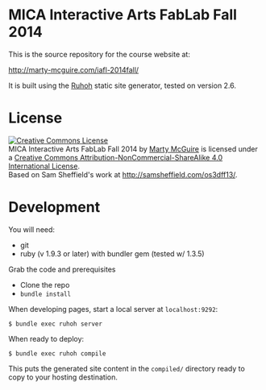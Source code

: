 # MICA Interactive Arts FabLab Fall 2014

This is the source repository for the course website at:

http://marty-mcguire.com/iafl-2014fall/

It is built using the [Ruhoh](http://ruhoh.com/) static site generator, tested on version 2.6.

# License

<a rel="license" href="http://creativecommons.org/licenses/by-nc-sa/4.0/"><img alt="Creative Commons License" style="border-width:0" src="https://i.creativecommons.org/l/by-nc-sa/4.0/80x15.png" /></a><br /><span xmlns:dct="http://purl.org/dc/terms/" property="dct:title">MICA Interactive Arts FabLab Fall 2014</span> by <a xmlns:cc="http://creativecommons.org/ns#" href="http://marty-mcguire.com/iafl-2014fall/" property="cc:attributionName" rel="cc:attributionURL">Marty McGuire</a> is licensed under a <a rel="license" href="http://creativecommons.org/licenses/by-nc-sa/4.0/">Creative Commons Attribution-NonCommercial-ShareAlike 4.0 International License</a>.<br />Based on Sam Sheffield's work at <a xmlns:dct="http://purl.org/dc/terms/" href="http://samsheffield.com/os3dff13/" rel="dct:source">http://samsheffield.com/os3dff13/</a>.

# Development

You will need:

* git
* ruby (v 1.9.3 or later) with bundler gem (tested w/ 1.3.5)

Grab the code and prerequisites

* Clone the repo
* `bundle install`

When developing pages, start a local server at `localhost:9292`:

	$ bundle exec ruhoh server

When ready to deploy:

	$ bundle exec ruhoh compile

This puts the generated site content in the `compiled/` directory ready to
copy to your hosting destination.
